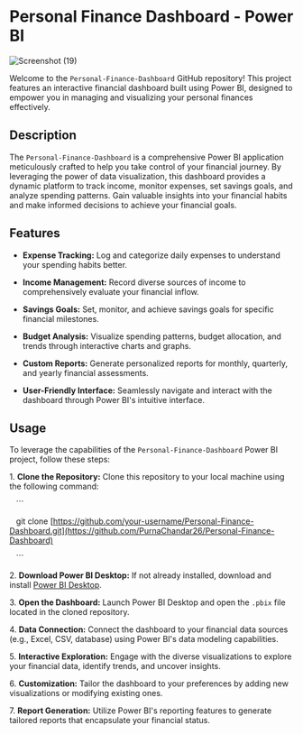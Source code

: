 # Personal Finance Dashboard - Power BI

![Screenshot (19)](https://github.com/PurnaChandar26/Personal-Finance-Dashboard/assets/97793147/88552147-cb38-4c7f-abf9-b0c64eeeeda2)



Welcome to the `Personal-Finance-Dashboard` GitHub repository! This project features an interactive financial dashboard built using Power BI, designed to empower you in managing and visualizing your personal finances effectively.

## Description

The `Personal-Finance-Dashboard` is a comprehensive Power BI application meticulously crafted to help you take control of your financial journey. By leveraging the power of data visualization, this dashboard provides a dynamic platform to track income, monitor expenses, set savings goals, and analyze spending patterns. Gain valuable insights into your financial habits and make informed decisions to achieve your financial goals.

## Features

- **Expense Tracking:** Log and categorize daily expenses to understand your spending habits better.

- **Income Management:** Record diverse sources of income to comprehensively evaluate your financial inflow.

- **Savings Goals:** Set, monitor, and achieve savings goals for specific financial milestones.

- **Budget Analysis:** Visualize spending patterns, budget allocation, and trends through interactive charts and graphs.

- **Custom Reports:** Generate personalized reports for monthly, quarterly, and yearly financial assessments.

- **User-Friendly Interface:** Seamlessly navigate and interact with the dashboard through Power BI's intuitive interface.

## Usage

To leverage the capabilities of the `Personal-Finance-Dashboard` Power BI project, follow these steps:

1\. **Clone the Repository:** Clone this repository to your local machine using the following command:

   ```

   git clone [https://github.com/your-username/Personal-Finance-Dashboard.git](https://github.com/PurnaChandar26/Personal-Finance-Dashboard)

   ```

2\. **Download Power BI Desktop:** If not already installed, download and install [Power BI Desktop](https://powerbi.microsoft.com/desktop/).

3\. **Open the Dashboard:** Launch Power BI Desktop and open the `.pbix` file located in the cloned repository.

4\. **Data Connection:** Connect the dashboard to your financial data sources (e.g., Excel, CSV, database) using Power BI's data modeling capabilities.

5\. **Interactive Exploration:** Engage with the diverse visualizations to explore your financial data, identify trends, and uncover insights.

6\. **Customization:** Tailor the dashboard to your preferences by adding new visualizations or modifying existing ones.

7\. **Report Generation:** Utilize Power BI's reporting features to generate tailored reports that encapsulate your financial status.

